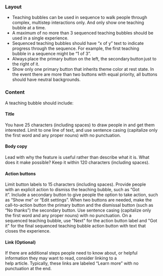 ### Layout

- Teaching bubbles can be used in sequence to walk people through complex, multistep interactions only. And only show one teaching bubble at a time.
- A maximum of no more than 3 sequenced teaching bubbles should be used in a single experience.
- Sequenced teaching bubbles should have “x of y” text to indicate progress through the sequence. For example, the first teaching bubble in a sequence might be “1 of 3”.
- Always place the primary button on the left, the secondary button just to the right of it.
- Show only one primary button that inherits theme color at rest state. In the event there are more than two buttons with equal priority, all buttons should have neutral backgrounds.

### Content

A teaching bubble should include:

#### Title

You have 25 characters (including spaces) to draw people in and get them interested. Limit to one line of text, and use sentence casing (capitalize only the first word and any proper nouns) with no punctuation.

#### Body copy

Lead with why the feature is useful rather than describe what it is. What does it make possible? Keep it within 120 characters (including spaces).

#### Action buttons

Limit button labels to 15 characters (including spaces). Provide people with an explicit action to dismiss the teaching bubble, such as “Got it”. Include a secondary button to give people the option to take action, such as “Show me” or “Edit settings”. When two buttons are needed, make the call-to-action button the primary button and the dismissal button (such as “No thanks”) the secondary button. Use sentence casing (capitalize only the first word and any proper nouns) with no punctuation. On a sequenced teaching bubble, use "Next" for the action button label and "Got it" for the final sequenced teaching bubble action button with text that closes the experience.

#### Link (Optional)

If there are additional steps people need to know about, or helpful information they may want to read, consider linking to a help article. Typically, these links are labeled “Learn more” with no punctuation at the end.
